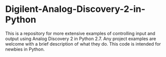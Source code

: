 # Digilent-Analog-Discovery-2-in-Python
This is a repository for more extensive examples of controlling input and output using Analog Discovery 2 in Python 2.7. Any project examples are welcome with a brief description of what they do. This code is intended for newbies in Python.
